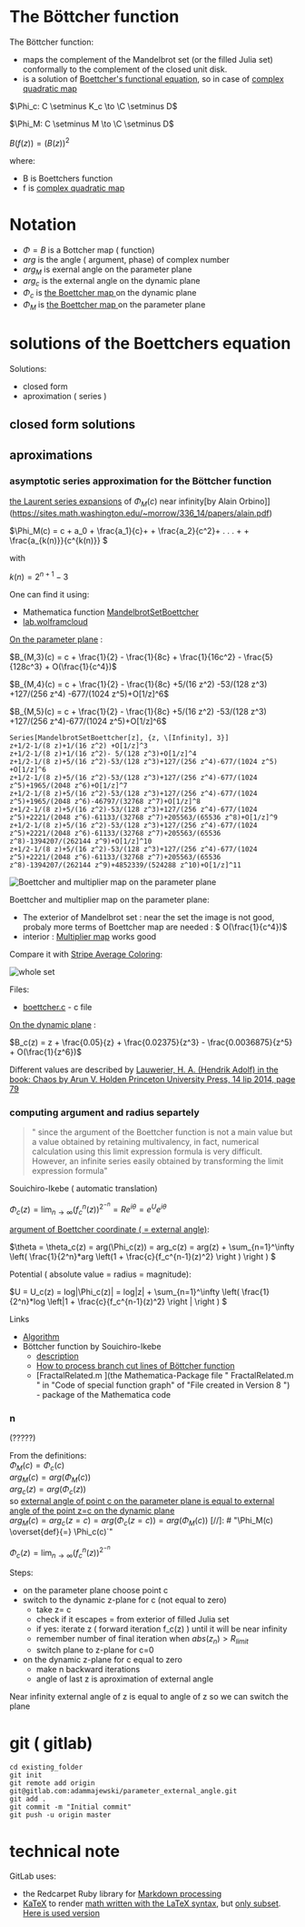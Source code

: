 
# The Böttcher function
The Böttcher function:
* maps the complement of the Mandelbrot set (or the filled Julia set)  conformally to the complement of the closed unit disk.
* is a solution of [Boettcher's functional equation](https://en.wikipedia.org/wiki/B%C3%B6ttcher%27s_equation), so in case of [complex quadratic map](https://en.wikipedia.org/wiki/Complex_quadratic_polynomial)

$`\Phi_c: C \setminus K_c \to \C \setminus D`$

$`\Phi_M: C \setminus M \to \C \setminus D`$

$`B(f(z)) = (B(z))^2`$

where:

 - B is Boettchers function
 - f is [complex quadratic map](https://en.wikipedia.org/wiki/Complex_quadratic_polynomial)



# Notation
* $`\Phi = B`$ is a Bottcher map ( function)
* $`arg`$ is the angle ( argument, phase) of complex number
* $`arg_M`$ is exernal angle on the parameter plane
* $`arg_c`$ is the external angle on the dynamic plane
* $`\Phi_c`$ is [the Boettcher map ](https://en.wikipedia.org/wiki/External_ray#Dynamical_plane_.3D_z-plane) on the dynamic plane
* $`\Phi_M`$ is [the Boettcher map ](https://en.wikipedia.org/wiki/External_ray#Dynamical_plane_.3D_z-plane) on the parameter plane


# solutions of the Boettchers equation



Solutions: 
* closed form 
* aproximation ( series )

## closed form solutions

## aproximations




### asymptotic series approximation for the Böttcher function



[the Laurent series expansions](https://en.wikipedia.org/wiki/Formal_power_series#Formal_Laurent_series) of $`\Phi_M(c)`$ near infinity[by Alain Orbino]](https://sites.math.washington.edu/~morrow/336_14/papers/alain.pdf)

$`\Phi_M(c) = c + a_0 + \frac{a_1}{c}+ + \frac{a_2}{c^2}+ . . . + + \frac{a_{k(n)}}{c^{k(n)}} `$

with 

$`k (n) = 2^{n+1} - 3`$





One can find it using:
* Mathematica function [MandelbrotSetBoettcher](http://reference.wolfram.com/language/ref/MandelbrotSetBoettcher.html)
* [lab.wolframcloud](https://lab.wolframcloud.com/app/objects/4ef1f57b-368e-41ab-bd5e-dee05dd9b7c3) 

[On the parameter plane](http://reference.wolfram.com/language/ref/MandelbrotSetBoettcher.html) : 

$`B_{M,3}(c) = c + \frac{1}{2} - \frac{1}{8c} + \frac{1}{16c^2} - \frac{5}{128c^3} + O(\frac{1}{c^4})`$

$`B_{M,4}(c) = c + \frac{1}{2} - \frac{1}{8c}        +5/(16 z^2)       -53/(128 z^3)       +127/(256 z^4)  -677/(1024 z^5)+O[1/z]^6`$

$`B_{M,5}(c) = c + \frac{1}{2} - \frac{1}{8c}        +5/(16 z^2)        -53/(128 z^3)        +127/(256 z^4)-677/(1024 z^5)+O[1/z]^6`$

```
Series[MandelbrotSetBoettcher[z], {z, \[Infinity], 3}]
z+1/2-1/(8 z)+1/(16 z^2) +O[1/z]^3
z+1/2-1/(8 z)+1/(16 z^2)- 5/(128 z^3)+O[1/z]^4
z+1/2-1/(8 z)+5/(16 z^2)-53/(128 z^3)+127/(256 z^4)-677/(1024 z^5)  +O[1/z]^6
z+1/2-1/(8 z)+5/(16 z^2)-53/(128 z^3)+127/(256 z^4)-677/(1024 z^5)+1965/(2048 z^6)+O[1/z]^7
z+1/2-1/(8 z)+5/(16 z^2)-53/(128 z^3)+127/(256 z^4)-677/(1024 z^5)+1965/(2048 z^6)-46797/(32768 z^7)+O[1/z]^8
z+1/2-1/(8 z)+5/(16 z^2)-53/(128 z^3)+127/(256 z^4)-677/(1024 z^5)+2221/(2048 z^6)-61133/(32768 z^7)+205563/(65536 z^8)+O[1/z]^9
z+1/2-1/(8 z)+5/(16 z^2)-53/(128 z^3)+127/(256 z^4)-677/(1024 z^5)+2221/(2048 z^6)-61133/(32768 z^7)+205563/(65536 z^8)-1394207/(262144 z^9)+O[1/z]^10
z+1/2-1/(8 z)+5/(16 z^2)-53/(128 z^3)+127/(256 z^4)-677/(1024 z^5)+2221/(2048 z^6)-61133/(32768 z^7)+205563/(65536 z^8)-1394207/(262144 z^9)+4852339/(524288 z^10)+O[1/z]^11
```




![Boettcher and multiplier map on the parameter plane](boettcher.png)


Boettcher and multiplier map on the parameter plane:
* The exterior of Mandelbrot set : near the set the image is not good, probaly more terms of Boettcher map are needed : $` O(\frac{1}{c^4})`$
*  interior : [Multiplier map](https://en.wikibooks.org/wiki/Fractals/Iterations_in_the_complex_plane/def_cqp#Multiplier_map) works good 

Compare it with [Stripe Average Coloring](README.md#stripe-average-coloring-or-method-sam-or-sac):

![whole set ](samm.png)


Files:
* [boettcher.c](boettcher.c) - c file


[On the dynamic plane](http://reference.wolfram.com/language/ref/JuliaSetBoettcher.html) : 

$`B_c(z) = z + \frac{0.05}{z} + \frac{0.02375}{z^3} - \frac{0.0036875}{z^5} + O(\frac{1}{z^6})`$


Different values are described by [Lauwerier, H. A. (Hendrik Adolf) in the book: Chaos by Arun V. Holden Princeton University Press, 14 lip 2014, page 79](https://books.google.pl/books?id=SvT_AwAAQBAJ&pg=PA49&lpg=PA49&dq=%22boettcher+function%22&source=bl&ots=KIAZpgX-9y&sig=r1OztpQT7ITgGWSwtBBG1ipvVyY&hl=pl&sa=X&ved=0ahUKEwj49_f2teDWAhWGa1AKHWu1BAkQ6AEIQjAD#v=onepage&q=%22boettcher%20function%22&f=false)

### computing argument and radius separtely



>" since the argument of the Boettcher function is not a main value but a value obtained by retaining multivalency, in fact, numerical calculation using this limit expression formula is very difficult. However, an infinite series easily obtained by transforming the limit expression formula"  


Souichiro-Ikebe ( automatic translation)  



$` \Phi_c(z) = \lim_{n\to \infty} (f_c^n(z))^{2^{-n}}  = R e^{i \theta}  = e^U e^{i \theta}`$


[argument of Boettcher coordinate ( = external angle)](README.md#series-expansion-formula-for-computing-external-angle): 

$`\theta = \theta_c(z) = arg(\Phi_c(z)) = arg_c(z) = arg(z) + \sum_{n=1}^\infty \left( \frac{1}{2^n}*arg \left(1 + \frac{c}{f_c^{n-1}(z)^2}     \right ) \right )  `$


Potential ( absolute value = radius = magnitude):

$`U = U_c(z) = log|\Phi_c(z)| =  log|z| + \sum_{n=1}^\infty \left( \frac{1}{2^n}*log \left|1 + \frac{c}{f_c^{n-1}(z)^2}     \right | \right )  `$


Links
* [Algorithm](https://en.wikibooks.org/wiki/Fractals/Iterations_in_the_complex_plane/boettcher#ArgPhi_-_External_angle_-_angular_component_of_complex_potential)
* Böttcher function by Souichiro-Ikebe
  * [description](http://math-functions-1.watson.jp/sub1_spec_390.html#section060)
  * [How to process branch cut lines of Böttcher function](http://math-functions-1.watson.jp/sub4_math_020.html#section030)
  * [FractalRelated.m ](the Mathematica-Package file " FractalRelated.m " in "Code of special function graph" of "File created in Version 8 ") - package of the Mathematica code


### n

(?????)

From the definitions:  
$`\Phi_M(c) = \Phi_c(c)`$  
$`arg_M(c)  = arg(\Phi_M(c)) `$  
$`arg_c(z) = arg(\Phi_c(z)) `$  
so [external angle of point c on the parameter plane is equal to external angle of the point z=c on the dynamic plane](https://en.wikipedia.org/wiki/External_ray)  
$`arg_M(c) = arg_c(z=c) = arg(\Phi_c(z= c)) = arg(\Phi_M(c)) `$
[//]: # "\Phi_M(c) \overset{def}{=} \Phi_c(c)`"




$` \Phi_c(z) = \lim_{n\to \infty} (f_c^n(z))^{2^{-n}} `$



Steps:
* on the parameter plane choose point c
* switch to the dynamic z-plane for c (not equal to zero)
  * take z= c 
  * check if it escapes = from exterior of filled Julia set
  * if yes: iterate z ( forward iteration  f_c(z) ) until it will be near infinity
  * remember number of final iteration when $`abs(z_n) > R_{limit} `$
  * switch plane to z-plane for c=0
* on the dynamic z-plane for c equal to zero
  * make n backward iterations 
  * angle of last z is aproximation of external angle 
  
  
  
Near infinity external angle of z is equal to angle of z so we can switch the plane


# git ( gitlab)

```
cd existing_folder
git init
git remote add origin git@gitlab.com:adammajewski/parameter_external_angle.git
git add .
git commit -m "Initial commit"
git push -u origin master
```


# technical note
GitLab uses:
* the Redcarpet Ruby library for [Markdown processing](https://gitlab.com/gitlab-org/gitlab-ce/blob/master/doc/user/markdown.md)
* [KaTeX](https://khan.github.io/KaTeX/) to render [math written with the LaTeX syntax](https://gitlab.com/gitlab-org/gitlab-ce/blob/master/doc/user/markdown.md), but [only subset](https://khan.github.io/KaTeX/function-support.html). [Here is used version](https://github.com/gitlabhq/gitlabhq/blob/a0715f079c143a362a7f6157db45020b8432003e/vendor/assets/javascripts/katex.js)

 
